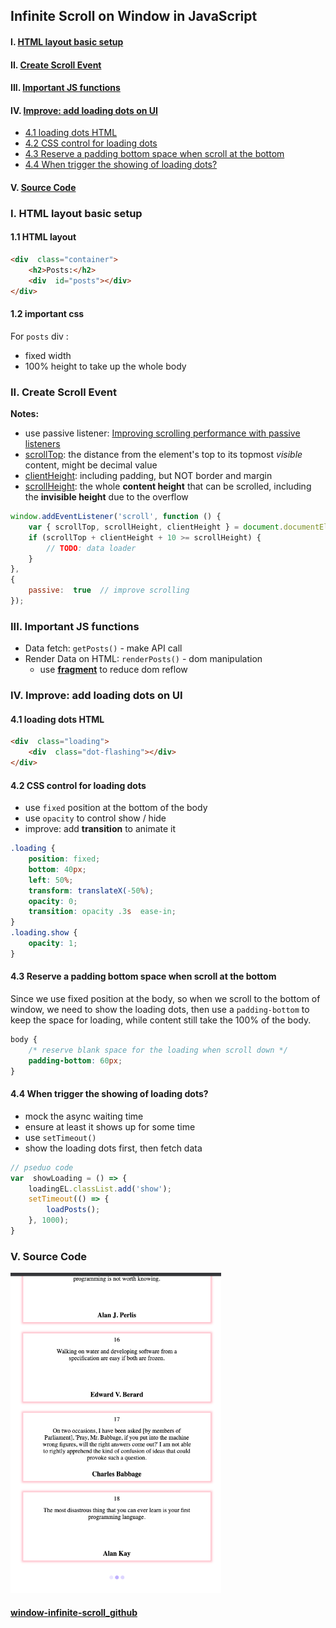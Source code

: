 ## Infinite Scroll on Window in JavaScript

#### I. [HTML layout basic setup](#p1)  

#### II. [Create Scroll Event](#p2)  

#### III. [ Important JS functions](#p3)

#### IV. [Improve: add loading dots on UI](#p4)
- [4.1 loading dots HTML](#p4-1)
- [4.2 CSS control for loading dots](#p4-2)
- [4.3 Reserve a padding bottom space when scroll at the bottom
](#p4-3)
- [4.4 When trigger the showing of loading dots?](#p4-4)

#### V. [Source Code](#p5)

<div id="p1" />

### I. HTML layout basic setup

#### 1.1 HTML layout
```html
<div  class="container">
	<h2>Posts:</h2>
	<div  id="posts"></div>
</div>
```
#### 1.2 important css
For `posts` div : 
- fixed width 
- 100% height to take up the whole body

<div id="p2" />

### II. Create Scroll Event
**Notes:**
- use passive listener: [Improving scrolling performance with passive listeners](https://developer.mozilla.org/en-US/docs/Web/API/EventTarget/addEventListener#improving_scrolling_performance_with_passive_listeners "Permalink to Improving scrolling
  performance with passive listeners")
- [scrollTop](https://developer.mozilla.org/en-US/docs/Web/API/Element/scrollTop): the distance from the element's top to its topmost _visible_ content, might be decimal value
- [clientHeight](https://developer.mozilla.org/en-US/docs/Web/API/Element/clientHeight): including padding, but NOT border and margin
- [scrollHeight](https://developer.mozilla.org/en-US/docs/Web/API/Element/scrollHeight): the whole **content height**  that can be scrolled, including the **invisible height** due to the overflow
 
```js
window.addEventListener('scroll', function () {
	var { scrollTop, scrollHeight, clientHeight } = document.documentElement;
	if (scrollTop + clientHeight + 10 >= scrollHeight) {
		// TODO: data loader
	}
}, 
{
	passive:  true  // improve scrolling
});
```

<div id="p3" />

### III. Important JS functions
- Data fetch: `getPosts()` - make API call
- Render Data on HTML: `renderPosts()` - dom manipulation
	- use **[fragment](https://developer.mozilla.org/en-US/docs/Web/API/DocumentFragment)** to reduce dom reflow

<div id="p4" />

### IV. Improve: add loading dots on UI

<div id="p4-1" />

#### 4.1 loading dots HTML
```html
<div  class="loading">
	<div  class="dot-flashing"></div>
</div>
```

<div id="p4-2" />

#### 4.2 CSS control for loading dots

- use `fixed` position at the bottom of the body
- use `opacity` to control show / hide
- improve: add **transition** to animate it

```css
.loading {
	position: fixed;
	bottom: 40px;
	left: 50%;
	transform: translateX(-50%);
	opacity: 0;
	transition: opacity .3s  ease-in;
}
.loading.show {
	opacity: 1;
}
```

<div id="p4-3" />

#### 4.3 Reserve a padding bottom space when scroll at the bottom

Since we use fixed position at the body, so when we scroll to the bottom of window, we need to show the loading dots, then use a `padding-bottom` to keep the space for loading, while content still take the 100% of the body.

```css
body {
	/* reserve blank space for the loading when scroll down */
	padding-bottom: 60px;
}
```

<div id="p4-4" />

#### 4.4 When trigger the showing of loading dots?
- mock the async waiting time
- ensure at least it shows up for some time
- use `setTimeout()`
- show the loading dots first, then fetch data

```js
// pseduo code
var  showLoading = () => {
	loadingEL.classList.add('show');
	setTimeout(() => {
		loadPosts();
	}, 1000);
}
```

<div id="p5" />

### V. Source Code

<img src="../assets/infinite-scroll-example.png" width="337" />

#### [window-infinite-scroll_github](https://github.com/jialihan/JavaScript-Onboarding/tree/master/window-infinite-scroll)